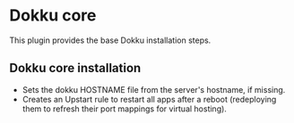 # Dokku core

This plugin provides the base Dokku installation steps.

## Dokku core installation

- Sets the dokku HOSTNAME file from the server's hostname, if missing.
- Creates an Upstart rule to restart all apps after a reboot (redeploying them
  to refresh their port mappings for virtual hosting).

